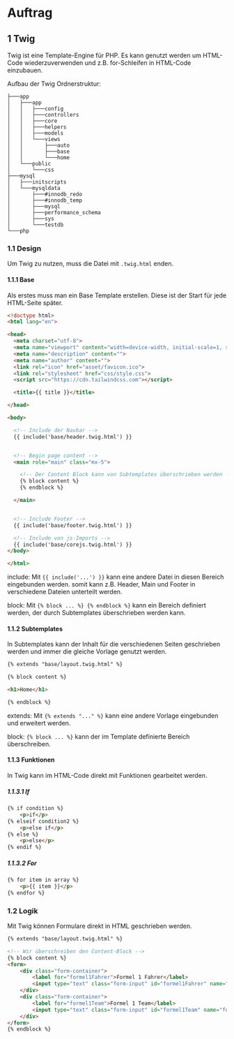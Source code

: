 # Auftrag

## 1 Twig

Twig ist eine Template-Engine für PHP. Es kann genutzt werden um HTML-Code wiederzuverwenden und z.B. for-Schleifen in HTML-Code einzubauen.

Aufbau der Twig Ordnerstruktur:
```
├───app
│   ├───app
│   │   ├───config
│   │   ├───controllers
│   │   ├───core
│   │   ├───helpers
│   │   ├───models
│   │   └───views
│   │       ├───auto
│   │       ├───base
│   │       └───home
│   └───public
│       └───css
├───mysql
│   ├───initscripts
│   └───mysqldata
│       ├───#innodb_redo
│       ├───#innodb_temp
│       ├───mysql
│       ├───performance_schema
│       ├───sys
│       └───testdb
└───php
```

### 1.1 Design

Um Twig zu nutzen, muss die Datei mit `.twig.html` enden.

#### 1.1.1 Base

Als erstes muss man ein Base Template erstellen. Diese ist der Start für jede HTML-Seite später.

```html title="./views/base/layout.twig.html"
<!doctype html>
<html lang="en">

<head>
  <meta charset="utf-8">
  <meta name="viewport" content="width=device-width, initial-scale=1, shrink-to-fit=no">
  <meta name="description" content="">
  <meta name="author" content="">
  <link rel="icon" href="asset/favicon.ico">
  <link rel="stylesheet" href="css/style.css">
  <script src="https://cdn.tailwindcss.com"></script>

  <title>{{ title }}</title>

</head>

<body>

  <!-- Include der Navbar -->
  {{ include('base/header.twig.html') }}


  <!-- Begin page content -->
  <main role="main" class="mx-5">

    <!-- Der Content Block kann von Subtemplates überschrieben werden -->
    {% block content %}
    {% endblock %}

  </main>


  <!-- Include Footer -->
  {{ include('base/footer.twig.html') }}

  <!-- Include von js-Imports -->
  {{ include('base/corejs.twig.html') }}
</body>

</html>
```

include: Mit `{{ include('...') }}` kann eine andere Datei in diesen Bereich eingebunden werden. somit kann z.B. Header, Main und Footer in verschiedene Dateien unterteilt werden.

block: Mit `{% block ... %} {% endblock %}` kann ein Bereich definiert werden, der durch Subtemplates überschrieben werden kann.

#### 1.1.2 Subtemplates

In Subtemplates kann der Inhalt für die verschiedenen Seiten geschrieben werden und immer die gleiche Vorlage genutzt werden.

```html title="./views/home/index.twig.html"
{% extends "base/layout.twig.html" %}

{% block content %}

<h1>Home</h1>

{% endblock %}
```

extends: Mit `{% extends "..." %}` kann eine andere Vorlage eingebunden und erweitert werden.

block: `{% block ... %}` kann der im Template definierte Bereich überschreiben.

#### 1.1.3 Funktionen

In Twig kann im HTML-Code direkt mit Funktionen gearbeitet werden.

##### 1.1.3.1 If

```html
{% if condition %}
    <p>if</p>
{% elseif condition2 %}
    <p>else if</p>
{% else %}
    <p>else</p>
{% endif %}
```

##### 1.1.3.2 For

```html
{% for item in array %}
    <p>{{ item }}</p>
{% endfor %}
```

### 1.2 Logik

Mit Twig können Formulare direkt in HTML geschrieben werden.

```html
{% extends "base/layout.twig.html" %}

<!-- Wir überschreiben den Content-Block -->
{% block content %}
<form>
    <div class="form-container">
        <label for="formel1Fahrer">Formel 1 Fahrer</label>
        <input type="text" class="form-input" id="formel1Fahrer" name="formel1Fahrer" value="{{ formel1.fahrer }}">
    </div>
    <div class="form-container">
        <label for="formel1Team">Formel 1 Team</label>
        <input type="text" class="form-input" id="formel1Team" name="formel1Team" value="{{ formel1.team }}">
    </div>
</form>
{% endblock %}
```